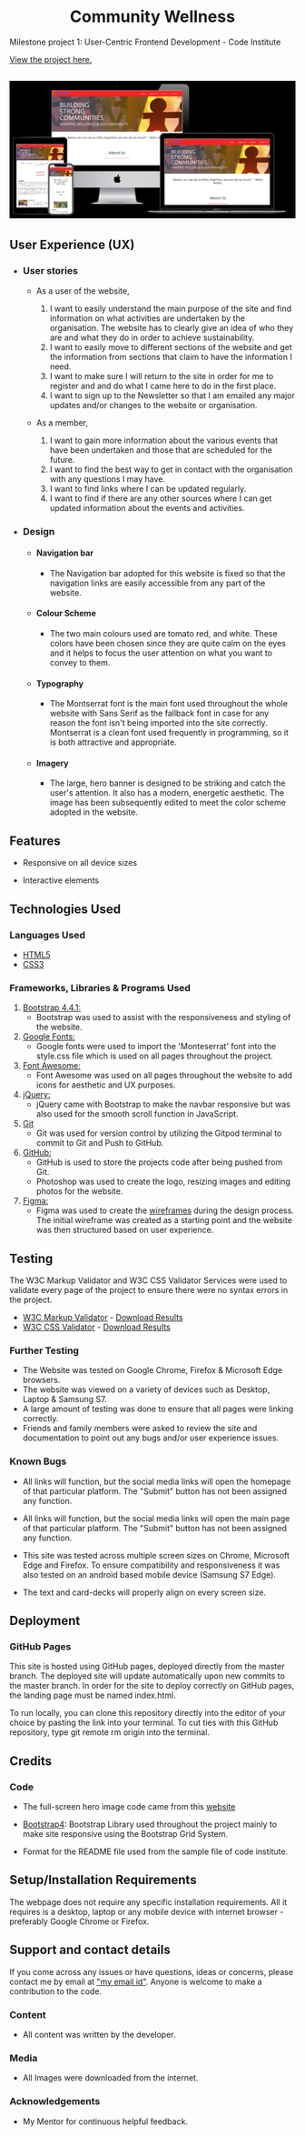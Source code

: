<h1 align="center">Community Wellness</h1>

Milestone project 1: User-Centric Frontend Development - Code Institute

[View the project here.](https://johnnyferns14.github.io/my-first-project/)



<h2 align="center"><img src="./assets/images/CommunityWellnessMock.png"></h2>

## User Experience (UX)

-   ### User stories

    -   As a user of the website,
        1. I want to easily understand the main purpose of the site and find information on what activities are undertaken by the organisation. The website has to clearly give an idea of who they are and what they do in order to achieve sustainability.
        2. I want to easily move to different sections of the website and get the information from sections that claim to have the information I need.
        3. I want to make sure I will return to the site in order for me to register and and do what I came here to do in the first place.
        4. I want to sign up to the Newsletter so that I am emailed any major updates and/or changes to the website or organisation.

    -   As a member,
        1. I want to gain more information about the various events that have been undertaken and those that are scheduled for the future.
        2. I want to find the best way to get in contact with the organisation with any questions I may have.
        3. I want to find links where I can be updated regularly.
        4. I want to find if there are any other sources where I can get updated information about the events and activities.

-   ### Design
    - #### Navigation bar
        - The Navigation bar adopted for this website is fixed so that the navigation links are easily accessible from any part of the website.  
    -   #### Colour Scheme
        -   The two main colours used are tomato red, and white. These colors have been chosen since they are quite calm on the eyes and it helps to focus the user attention on what you want to convey to them.
    -   #### Typography
        -   The Montserrat font is the main font used throughout the whole website with Sans Serif as the fallback font in case for any reason the font isn't being imported into the site correctly. Montserrat is a clean font used frequently in programming, so it is both attractive and appropriate.
    -   #### Imagery
        -   The large, hero banner is designed to be striking and catch the user's attention. It also has a modern, energetic aesthetic. The image has been subsequently edited to meet the color scheme adopted in the website.



## Features

-   Responsive on all device sizes

-   Interactive elements

## Technologies Used

### Languages Used

-   [HTML5](https://en.wikipedia.org/wiki/HTML5)
-   [CSS3](https://en.wikipedia.org/wiki/Cascading_Style_Sheets)

### Frameworks, Libraries & Programs Used

1. [Bootstrap 4.4.1:](https://getbootstrap.com/docs/4.4/getting-started/introduction/)
    - Bootstrap was used to assist with the responsiveness and styling of the website.
1. [Google Fonts:](https://fonts.google.com/)
    - Google fonts were used to import the 'Monteserrat' font into the style.css file which is used on all pages throughout the project.
1. [Font Awesome:](https://fontawesome.com/)
    - Font Awesome was used on all pages throughout the website to add icons for aesthetic and UX purposes.
1. [jQuery:](https://jquery.com/)
    - jQuery came with Bootstrap to make the navbar responsive but was also used for the smooth scroll function in JavaScript.
1. [Git](https://git-scm.com/)
    - Git was used for version control by utilizing the Gitpod terminal to commit to Git and Push to GitHub.
1. [GitHub:](https://github.com/)
    - GitHub is used to store the projects code after being pushed from Git.
    - Photoshop was used to create the logo, resizing images and editing photos for the website.
1. [Figma:](https://figma.com/)
    - Figma was used to create the [wireframes](https://www.figma.com/file/d2LUr02eNJamgRxfjXtI28/Untitled?node-id=0%3A1) during the design process. The initial wireframe was created as a starting point and the website was then structured based on user experience.

## Testing

The W3C Markup Validator and W3C CSS Validator Services were used to validate every page of the project to ensure there were no syntax errors in the project.

-   [W3C Markup Validator](https://jigsaw.w3.org/css-validator/#validate_by_input) - [Download Results](https://f3fa49a0-1d73-4992-9d6b-3b707892e943.ws-eu01.gitpod.io/files/download/?id=90bac820-cf89-4691-b3d6-fd75153c96c0)
-   [W3C CSS Validator](https://jigsaw.w3.org/css-validator/#validate_by_input) - [Download Results](https://f3fa49a0-1d73-4992-9d6b-3b707892e943.ws-eu01.gitpod.io/files/download/?id=79a20d1a-6dfe-4c69-8dfa-ab8837d36053)

### Further Testing

-   The Website was tested on Google Chrome, Firefox & Microsoft Edge browsers.
-   The website was viewed on a variety of devices such as Desktop, Laptop & Samsung S7.
-   A large amount of testing was done to ensure that all pages were linking correctly.
-   Friends and family members were asked to review the site and documentation to point out any bugs and/or user experience issues.

### Known Bugs

- All links will function, but the social media links will open the homepage of that particular platform. The "Submit" button has not been assigned any function.

- All links will function, but the social media links will open the main page of that particular platform. The "Submit" button has not been assigned any function.

- This site was tested across multiple screen sizes on Chrome, Microsoft Edge and Firefox. To ensure compatibility and responsiveness it was also tested on an android based mobile device (Samsung S7 Edge).

- The text and card-decks will properly align on every screen size.

## Deployment

### GitHub Pages

This site is hosted using GitHub pages, deployed directly from the master branch. The deployed site will update automatically upon new commits to the master branch. In order for the site to deploy correctly on GitHub pages, the landing page must be named index.html.

To run locally, you can clone this repository directly into the editor of your choice by pasting the link into your terminal. To cut ties with this GitHub repository, type git remote rm origin into the terminal.

## Credits

### Code

-   The full-screen hero image code came from this [website](http://lauradunkley.com)

-   [Bootstrap4](https://getbootstrap.com/docs/4.4/getting-started/introduction/): Bootstrap Library used throughout the project mainly to make site responsive using the Bootstrap Grid System.

-   Format for the README file used from the sample file of code institute.



## Setup/Installation Requirements

The webpage does not require any specific installation requirements. All it requires is a desktop, laptop or any mobile device with internet browser - preferably Google Chrome or Firefox.

## Support and contact details

If you come across any issues or have questions, ideas or concerns, please contact me by email at ["my email id"](johnnyferns@gmail.com).  Anyone is welcome to make a contribution to the code.

### Content

-   All content was written by the developer.


### Media

-   All Images were downloaded from the internet.

### Acknowledgements

-   My Mentor for continuous helpful feedback.

